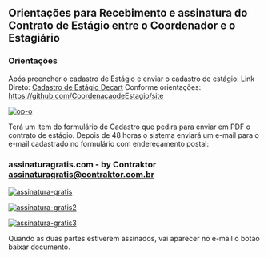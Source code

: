 ## Orientações para Recebimento e assinatura do Contrato de Estágio  entre o Coordenador e o Estagiário

### Orientações
 Após preencher o cadastro de Estágio  e enviar o cadastro de estágio: 
 Link Direto: [Cadastro de Estágio Decart](https://erobeng.page.link/Cadastrodeestagio)
 Conforme orientações:
 https://github.com/CoordenacaodeEstagio/site

<a href="https://ibb.co/gv63qXQ"><img src="https://i.ibb.co/285yVLR/op-o.jpg" alt="op-o" border="0"></a>

Terá um item do formulário de Cadastro que pedira para enviar em PDF o contrato de  estágio.
Depois de 48 horas o sistema enviará um e-mail para o e-mail cadastrado no formulário  com endereçamento postal: 

### assinaturagratis.com - by Contraktor  <assinaturagratis@contraktor.com.br>

<a href="https://ibb.co/252ks5C"><img src="https://i.ibb.co/CWdHMWY/assinatura-gratis.jpg" alt="assinatura-gratis" border="0"></a>

<a href="https://ibb.co/jk2mmyR"><img src="https://i.ibb.co/zVYppXJ/assinatura-gratis2.jpg" alt="assinatura-gratis2" border="0"></a>

<a href="https://ibb.co/XJjGKrM"><img src="https://i.ibb.co/Kyb8fpS/assinatura-gratis3.jpg" alt="assinatura-gratis3" border="0"></a>


Quando as duas partes estiverem assinados, vai aparecer no e-mail o botão baixar documento.

 



 
<!--stackedit_data:
eyJoaXN0b3J5IjpbLTE3ODgxNjE2ODEsMTE3NTExMTUsLTY4Mj
U0ODY1NF19
-->
